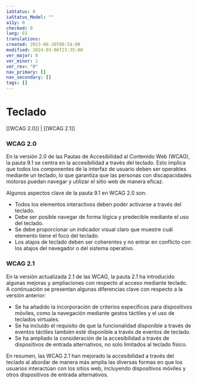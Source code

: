 ```yaml
---
iaStatus: 0
iaStatus_Model: ""
a11y: 0
checked: 0
lang: ES
translations: 
created: 2023-08-30T00:54:00
modified: 2024-03-06T23:35:00
ver_major: 0
ver_minor: 1
ver_rev: "0"
nav_primary: []
nav_secondary: []
tags: []
---
```

# Teclado

[[WCAG 2.0]] | [[WCAG 2.1]]

### **WCAG 2.0**

En la versión 2.0 de las Pautas de Accesibilidad al Contenido Web (WCAG), la pauta 9.1 se centra en la accesibilidad a través del teclado. Esto implica que todos los componentes de la interfaz de usuario deben ser operables mediante un teclado, lo que garantiza que las personas con discapacidades motoras puedan navegar y utilizar el sitio web de manera eficaz.

Algunos aspectos clave de la pauta 9.1 en WCAG 2.0 son:
- Todos los elementos interactivos deben poder activarse a través del teclado.
- Debe ser posible navegar de forma lógica y predecible mediante el uso del teclado.
- Se debe proporcionar un indicador visual claro que muestre cuál elemento tiene el foco del teclado.
- Los atajos de teclado deben ser coherentes y no entrar en conflicto con los atajos del navegador o del sistema operativo.

### **WCAG 2.1**

En la versión actualizada 2.1 de las WCAG, la pauta 2.1 ha introducido algunas mejoras y ampliaciones con respecto al acceso mediante teclado. A continuación se presentan algunas diferencias clave con respecto a la versión anterior:
- Se ha añadido la incorporación de criterios específicos para dispositivos móviles, como la navegación mediante gestos táctiles y el uso de teclados virtuales.
- Se ha incluido el requisito de que la funcionalidad disponible a través de eventos táctiles también esté disponible a través de eventos de teclado.
- Se ha ampliado la consideración de la accesibilidad a través de dispositivos de entrada alternativos, no solo limitados al teclado físico.

En resumen, las WCAG 2.1 han mejorado la accesibilidad a través del teclado al abordar de manera más amplia las diversas formas en que los usuarios interactúan con los sitios web, incluyendo dispositivos móviles y otros dispositivos de entrada alternativos.
